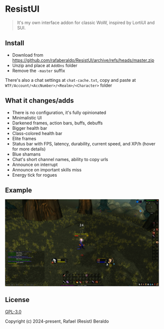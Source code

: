 # ResistUI

> It's my own interface addon for classic WoW, inspired by LortiUI and SUI.

## Install

- Download from https://github.com/rafaberaldo/ResistUI/archive/refs/heads/master.zip
- Unzip and place at `AddOns` folder
- Remove the `-master` suffix

There's also a chat settings at `chat-cache.txt`, copy and paste
at `WTF/Account/<AccNumber>/<Realm>/<Character>` folder

## What it changes/adds

- There is no configuration, it's fully opinionated
- Minimalistic UI
- Darkened frames, action bars, buffs, debuffs
- Bigger health bar
- Class-colored health bar
- Elite frames
- Status bar with FPS, latency, durability, current speed, and XP/h (hover for more details)
- Blue shamans
- Chat's short channel names, ability to copy urls
- Announce on interrupt
- Announce on important skills miss
- Energy tick for rogues

## Example

![](example.png)

## License

[GPL-3.0](https://github.com/rafaberaldo/ResistUI/blob/master/LICENSE)

Copyright (c) 2024-present, Rafael (Resist) Beraldo
